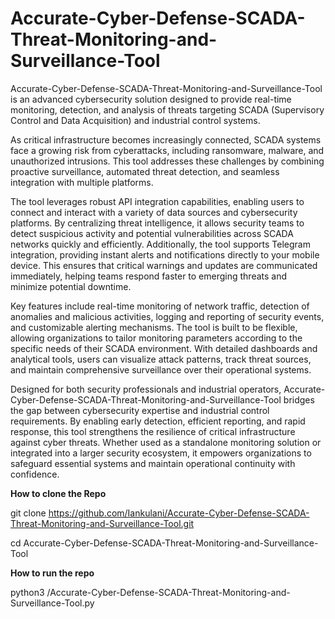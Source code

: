 # Accurate-Cyber-Defense-SCADA-Threat-Monitoring-and-Surveillance-Tool
Accurate-Cyber-Defense-SCADA-Threat-Monitoring-and-Surveillance-Tool is an advanced cybersecurity solution designed to provide real-time monitoring, detection, and analysis of threats targeting SCADA (Supervisory Control and Data Acquisition) and industrial control systems.

As critical infrastructure becomes increasingly connected, SCADA systems face a growing risk from cyberattacks, including ransomware, malware, and unauthorized intrusions. This tool addresses these challenges by combining proactive surveillance, automated threat detection, and seamless integration with multiple platforms.

The tool leverages robust API integration capabilities, enabling users to connect and interact with a variety of data sources and cybersecurity platforms. 
By centralizing threat intelligence, it allows security teams to detect suspicious activity and potential vulnerabilities across SCADA networks quickly and efficiently. Additionally, the tool supports Telegram integration, providing instant alerts and notifications directly to your mobile device. 
This ensures that critical warnings and updates are communicated immediately, helping teams respond faster to emerging threats and minimize potential downtime.

Key features include real-time monitoring of network traffic, detection of anomalies and malicious activities, logging and reporting of security events, and customizable alerting mechanisms. 
The tool is built to be flexible, allowing organizations to tailor monitoring parameters according to the specific needs of their SCADA environment. 
With detailed dashboards and analytical tools, users can visualize attack patterns, track threat sources, and maintain comprehensive surveillance over their operational systems.

Designed for both security professionals and industrial operators, Accurate-Cyber-Defense-SCADA-Threat-Monitoring-and-Surveillance-Tool bridges the gap between cybersecurity expertise and industrial control requirements.
By enabling early detection, efficient reporting, and rapid response, this tool strengthens the resilience of critical infrastructure against cyber threats.
Whether used as a standalone monitoring solution or integrated into a larger security ecosystem, it empowers organizations to safeguard essential systems and maintain operational continuity with confidence.

**How to clone the Repo**

git clone https://github.com/Iankulani/Accurate-Cyber-Defense-SCADA-Threat-Monitoring-and-Surveillance-Tool.git

cd Accurate-Cyber-Defense-SCADA-Threat-Monitoring-and-Surveillance-Tool

**How to run the repo**

python3 /Accurate-Cyber-Defense-SCADA-Threat-Monitoring-and-Surveillance-Tool.py




